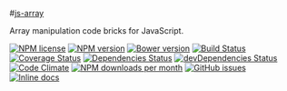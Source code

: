 #[js-array](http://aureooms.github.io/js-array)

Array manipulation code bricks for JavaScript.

[![NPM license](http://img.shields.io/npm/l/aureooms-js-array.svg?style=flat)](https://raw.githubusercontent.com/aureooms/js-array/master/LICENSE)
[![NPM version](http://img.shields.io/npm/v/aureooms-js-array.svg?style=flat)](https://www.npmjs.org/package/aureooms-js-array)
[![Bower version](http://img.shields.io/bower/v/aureooms-js-array.svg?style=flat)](http://bower.io/search/?q=aureooms-js-array)
[![Build Status](http://img.shields.io/travis/aureooms/js-array.svg?style=flat)](https://travis-ci.org/aureooms/js-array)
[![Coverage Status](http://img.shields.io/coveralls/aureooms/js-array.svg?style=flat)](https://coveralls.io/r/aureooms/js-array)
[![Dependencies Status](http://img.shields.io/david/aureooms/js-array.svg?style=flat)](https://david-dm.org/aureooms/js-array#info=dependencies)
[![devDependencies Status](http://img.shields.io/david/dev/aureooms/js-array.svg?style=flat)](https://david-dm.org/aureooms/js-array#info=devDependencies)
[![Code Climate](http://img.shields.io/codeclimate/github/aureooms/js-array.svg?style=flat)](https://codeclimate.com/github/aureooms/js-array)
[![NPM downloads per month](http://img.shields.io/npm/dm/aureooms-js-array.svg?style=flat)](https://www.npmjs.org/package/aureooms-js-array)
[![GitHub issues](http://img.shields.io/github/issues/aureooms/js-array.svg?style=flat)](https://github.com/aureooms/js-array/issues)
[![Inline docs](http://inch-ci.org/github/aureooms/js-array.svg?branch=master&style=shields)](http://inch-ci.org/github/aureooms/js-array)

